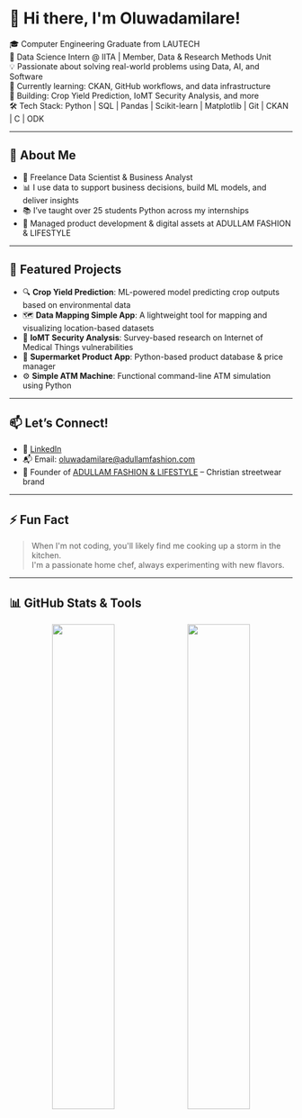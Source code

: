 # 👋 Hi there, I'm Oluwadamilare!

🎓 Computer Engineering Graduate from LAUTECH  
📍 Data Science Intern @ IITA | Member, Data & Research Methods Unit  
💡 Passionate about solving real-world problems using Data, AI, and Software  
🧠 Currently learning: CKAN, GitHub workflows, and data infrastructure  
🚀 Building: Crop Yield Prediction, IoMT Security Analysis, and more  
🛠️ Tech Stack: Python | SQL | Pandas | Scikit-learn | Matplotlib | Git | CKAN | C | ODK 

---

## 🌱 About Me

- 💼 Freelance Data Scientist & Business Analyst  
- 📊 I use data to support business decisions, build ML models, and deliver insights  
- 📚 I’ve taught over 25 students Python across my internships  
- 🧾 Managed product development & digital assets at ADULLAM FASHION & LIFESTYLE  

---

## 🔭 Featured Projects

- 🔍 **Crop Yield Prediction**: ML-powered model predicting crop outputs based on environmental data
- 🗺️ **Data Mapping Simple App**: A lightweight tool for mapping and visualizing location-based datasets
- 🔐 **IoMT Security Analysis**: Survey-based research on Internet of Medical Things vulnerabilities  
- 🛒 **Supermarket Product App**: Python-based product database & price manager  
- ⚙️ **Simple ATM Machine**: Functional command-line ATM simulation using Python  

---

## 📫 Let’s Connect!

- 💼 [LinkedIn](https://www.linkedin.com/in/oluwadamilare-oyediran)  
- 📬 Email: oluwadamilare@adullamfashion.com
- 👕 Founder of [ADULLAM FASHION & LIFESTYLE](https://adullamfashion.com) – Christian streetwear brand  

---

## ⚡ Fun Fact

> When I'm not coding, you'll likely find me cooking up a storm in the kitchen.  
> I'm a passionate home chef, always experimenting with new flavors.

---

## 📊 GitHub Stats & Tools

<p align="center">
  <img src="https://github-readme-stats.vercel.app/api?username=drazzydre&show_icons=true&theme=radical" width="47%" />
  <img src="https://github-readme-stats.vercel.app/api/top-langs/?username=drazzydre&layout=compact&theme=radical" width="47%" />
</p>





<!--
## Hi there 👋 I'm Oluwadamilare Isaac Oyediran

I'm currently a Computer Engineering student with a passion for solving real-world problems through Machine Learning. Right now, I'm focusing on Crop Yield Prediction using advanced ML techniques. I'm always eager to explore how technology can be used to revolutionize agriculture and healthcare.

💻 Open to Collaborations: I'm particularly interested in working on projects related to agriculture and medical-based machine learning applications. If you're working on something cool in these spaces, let's connect!

🎉 Fun Fact: When I'm not coding, you'll likely find me cooking up a storm in the kitchen. I'm a passionate home chef, always experimenting with new flavors.

Feel free to check out my projects or reach out if you'd like to collaborate!

**DrazzyDre/DrazzyDre** is a ✨ _special_ ✨ repository because its `README.md` (this file) appears on your GitHub profile.

Here are some ideas to get you started:

- 🔭 I’m currently working on ...
- 🌱 I’m currently learning ...
- 👯 I’m looking to collaborate on ...
- 🤔 I’m looking for help with ...
- 💬 Ask me about ...
- 📫 How to reach me: ...
- 😄 Pronouns: ...
- ⚡ Fun fact: ...

## ⚡ Fun Fact

> I blend **Faith and Elegance** — building tech that makes a difference and looks good doing it.
-->
